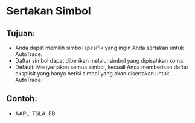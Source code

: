 # **Sertakan Simbol**

## Tujuan:

- Anda dapat memilih simbol spesifik yang ingin Anda sertakan untuk AutoTrade.
- Daftar simbol dapat diberikan melalui simbol yang dipisahkan koma.
- Default: Menyertakan semua simbol, kecuali Anda memberikan daftar eksplisit yang hanya berisi simbol yang akan disertakan untuk AutoTrade.

## Contoh:

- AAPL, TSLA, FB

